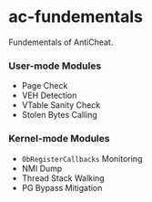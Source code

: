 # ac-fundementals

Fundementals of AntiCheat.

### User-mode Modules
+ Page Check
+ VEH Detection
+ VTable Sanity Check
+ Stolen Bytes Calling
### Kernel-mode Modules
+ `ObRegisterCallbacks` Monitoring
+ NMI Dump
+ Thread Stack Walking
+ PG Bypass Mitigation